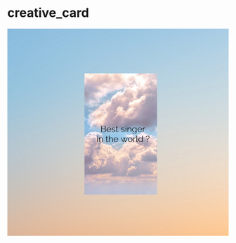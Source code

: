 # creative_card
![alt tag](https://github.com/dynamitejetkid/creative_card/blob/bd046857c5ab88b1d15d9fe52cd619c92c5aaa6c/images/Capture%20d%E2%80%99%C3%A9cran%202021-08-27%20155352.png)
